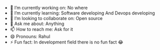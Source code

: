 - 🔭 I’m currently working on: No where
- 🌱 I’m currently learning: Software developing And Devops developing
- 👯 I’m looking to collaborate on: Open source
- 💬 Ask me about: Anything
- 📫 How to reach me: Ask for it
- 😄 Pronouns: Rahul
- ⚡ Fun fact: In development field there is no fun fact 😂
